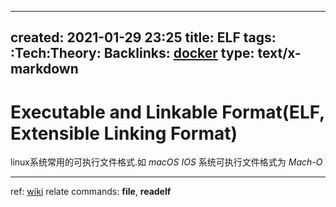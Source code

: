 ----
created: 2021-01-29 23:25
title: ELF
tags: :Tech:Theory:
Backlinks: [docker](zet-280121172134-66.md)
type: text/x-markdown
----
# Executable and Linkable Format(ELF, Extensible Linking Format)
linux系统常用的可执行文件格式.如 *macOS* *IOS* 系统可执行文件格式为 *Mach-O*

---------
ref: [wiki](https://en.wikipedia.org/wiki/Executable_and_Linkable_Format)
relate commands: **file**, **readelf**
